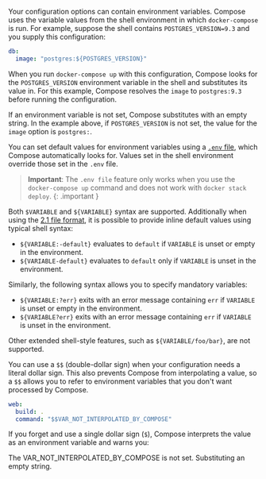 Your configuration options can contain environment variables. Compose uses the
variable values from the shell environment in which `docker-compose` is run. For
example, suppose the shell contains `POSTGRES_VERSION=9.3` and you supply this
configuration:

```yaml
db:
  image: "postgres:${POSTGRES_VERSION}"
```

When you run `docker-compose up` with this configuration, Compose looks for the
`POSTGRES_VERSION` environment variable in the shell and substitutes its value
in. For this example, Compose resolves the `image` to `postgres:9.3` before
running the configuration.

If an environment variable is not set, Compose substitutes with an empty
string. In the example above, if `POSTGRES_VERSION` is not set, the value for
the `image` option is `postgres:`.

You can set default values for environment variables using a
[`.env` file](../env-file.md), which Compose automatically looks for. Values
set in the shell environment override those set in the `.env` file.

> **Important**: The `.env file` feature only works when you use the
> `docker-compose up` command and does not work with `docker stack deploy`.
{: .important }

Both `$VARIABLE` and `${VARIABLE}` syntax are supported. Additionally when using
the [2.1 file format](compose-versioning.md#version-21), it is possible to
provide inline default values using typical shell syntax:

- `${VARIABLE:-default}` evaluates to `default` if `VARIABLE` is unset or
  empty in the environment.
- `${VARIABLE-default}` evaluates to `default` only if `VARIABLE` is unset
  in the environment.

Similarly, the following syntax allows you to specify mandatory variables:

- `${VARIABLE:?err}` exits with an error message containing `err` if
  `VARIABLE` is unset or empty in the environment.
- `${VARIABLE?err}` exits with an error message containing `err` if
  `VARIABLE` is unset in the environment.

Other extended shell-style features, such as `${VARIABLE/foo/bar}`, are not
supported.

You can use a `$$` (double-dollar sign) when your configuration needs a literal
dollar sign. This also prevents Compose from interpolating a value, so a `$$`
allows you to refer to environment variables that you don't want processed by
Compose.

```yaml
web:
  build: .
  command: "$$VAR_NOT_INTERPOLATED_BY_COMPOSE"
```

If you forget and use a single dollar sign (`$`), Compose interprets the value
as an environment variable and warns you:

The VAR_NOT_INTERPOLATED_BY_COMPOSE is not set. Substituting an empty string.
